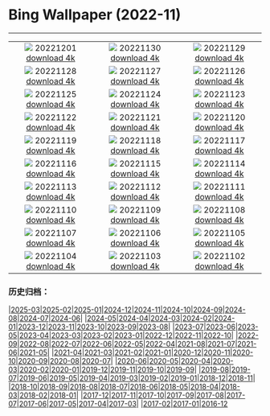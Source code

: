 # Bing Wallpaper (2022-11)
**************
| | | |
| :----: | :----: | :----: |
| ![](https://www.bing.com/th?id=OHR.AntarcticaDay_DE-DE7006023135_1920x1080.jpg) 20221201 [download 4k](https://www.bing.com/th?id=OHR.AntarcticaDay_DE-DE7006023135_UHD.jpg) | ![](https://www.bing.com/th?id=OHR.RovinjCroatia_DE-DE6853361778_1920x1080.jpg) 20221130 [download 4k](https://www.bing.com/th?id=OHR.RovinjCroatia_DE-DE6853361778_UHD.jpg) | ![](https://www.bing.com/th?id=OHR.AschauChiemgau_DE-DE6716018830_1920x1080.jpg) 20221129 [download 4k](https://www.bing.com/th?id=OHR.AschauChiemgau_DE-DE6716018830_UHD.jpg) |
| ![](https://www.bing.com/th?id=OHR.RedPlanetDay_DE-DE6545623622_1920x1080.jpg) 20221128 [download 4k](https://www.bing.com/th?id=OHR.RedPlanetDay_DE-DE6545623622_UHD.jpg) | ![](https://www.bing.com/th?id=OHR.Cecropia_DE-DE6397457902_1920x1080.jpg) 20221127 [download 4k](https://www.bing.com/th?id=OHR.Cecropia_DE-DE6397457902_UHD.jpg) | ![](https://www.bing.com/th?id=OHR.OliveTreeDay_DE-DE6100270933_1920x1080.jpg) 20221126 [download 4k](https://www.bing.com/th?id=OHR.OliveTreeDay_DE-DE6100270933_UHD.jpg) |
| ![](https://www.bing.com/th?id=OHR.TurenneSunrise_DE-DE5722564700_1920x1080.jpg) 20221125 [download 4k](https://www.bing.com/th?id=OHR.TurenneSunrise_DE-DE5722564700_UHD.jpg) | ![](https://www.bing.com/th?id=OHR.WeihnachtsmarktFrauenkirche_DE-DE5434525461_1920x1080.jpg) 20221124 [download 4k](https://www.bing.com/th?id=OHR.WeihnachtsmarktFrauenkirche_DE-DE5434525461_UHD.jpg) | ![](https://www.bing.com/th?id=OHR.HelianthusAnnuus_DE-DE4809686194_1920x1080.jpg) 20221123 [download 4k](https://www.bing.com/th?id=OHR.HelianthusAnnuus_DE-DE4809686194_UHD.jpg) |
| ![](https://www.bing.com/th?id=OHR.Waterleidingduinen_DE-DE4558684615_1920x1080.jpg) 20221122 [download 4k](https://www.bing.com/th?id=OHR.Waterleidingduinen_DE-DE4558684615_UHD.jpg) | ![](https://www.bing.com/th?id=OHR.FIFA2022_DE-DE4407857199_1920x1080.jpg) 20221121 [download 4k](https://www.bing.com/th?id=OHR.FIFA2022_DE-DE4407857199_UHD.jpg) | ![](https://www.bing.com/th?id=OHR.LandartPainting_DE-DE4147262735_1920x1080.jpg) 20221120 [download 4k](https://www.bing.com/th?id=OHR.LandartPainting_DE-DE4147262735_UHD.jpg) |
| ![](https://www.bing.com/th?id=OHR.ZNPVR_DE-DE4002735203_1920x1080.jpg) 20221119 [download 4k](https://www.bing.com/th?id=OHR.ZNPVR_DE-DE4002735203_UHD.jpg) | ![](https://www.bing.com/th?id=OHR.IslamicArt_DE-DE3832982768_1920x1080.jpg) 20221118 [download 4k](https://www.bing.com/th?id=OHR.IslamicArt_DE-DE3832982768_UHD.jpg) | ![](https://www.bing.com/th?id=OHR.McKenzieRiverTrail_DE-DE7823678540_1920x1080.jpg) 20221117 [download 4k](https://www.bing.com/th?id=OHR.McKenzieRiverTrail_DE-DE7823678540_UHD.jpg) |
| ![](https://www.bing.com/th?id=OHR.Unesco50_DE-DE7652061087_1920x1080.jpg) 20221116 [download 4k](https://www.bing.com/th?id=OHR.Unesco50_DE-DE7652061087_UHD.jpg) | ![](https://www.bing.com/th?id=OHR.HedgehogNest_DE-DE7501309062_1920x1080.jpg) 20221115 [download 4k](https://www.bing.com/th?id=OHR.HedgehogNest_DE-DE7501309062_UHD.jpg) | ![](https://www.bing.com/th?id=OHR.IsarwinkelSylvenstein_DE-DE5855301818_1920x1080.jpg) 20221114 [download 4k](https://www.bing.com/th?id=OHR.IsarwinkelSylvenstein_DE-DE5855301818_UHD.jpg) |
| ![](https://www.bing.com/th?id=OHR.SanGiovanni_DE-DE7351494423_1920x1080.jpg) 20221113 [download 4k](https://www.bing.com/th?id=OHR.SanGiovanni_DE-DE7351494423_UHD.jpg) | ![](https://www.bing.com/th?id=OHR.HainesEagle_DE-DE7189622453_1920x1080.jpg) 20221112 [download 4k](https://www.bing.com/th?id=OHR.HainesEagle_DE-DE7189622453_UHD.jpg) | ![](https://www.bing.com/th?id=OHR.MountAbu_DE-DE7025213004_1920x1080.jpg) 20221111 [download 4k](https://www.bing.com/th?id=OHR.MountAbu_DE-DE7025213004_UHD.jpg) |
| ![](https://www.bing.com/th?id=OHR.BadLightning_DE-DE6552304383_1920x1080.jpg) 20221110 [download 4k](https://www.bing.com/th?id=OHR.BadLightning_DE-DE6552304383_UHD.jpg) | ![](https://www.bing.com/th?id=OHR.RosenMauer_DE-DE5571562915_1920x1080.jpg) 20221109 [download 4k](https://www.bing.com/th?id=OHR.RosenMauer_DE-DE5571562915_UHD.jpg) | ![](https://www.bing.com/th?id=OHR.YiPeng_DE-DE5545632427_1920x1080.jpg) 20221108 [download 4k](https://www.bing.com/th?id=OHR.YiPeng_DE-DE5545632427_UHD.jpg) |
| ![](https://www.bing.com/th?id=OHR.CrestedButteEclispe_DE-DE5140627772_1920x1080.jpg) 20221107 [download 4k](https://www.bing.com/th?id=OHR.CrestedButteEclispe_DE-DE5140627772_UHD.jpg) | ![](https://www.bing.com/th?id=OHR.MarathonSunday_DE-DE5010264422_1920x1080.jpg) 20221106 [download 4k](https://www.bing.com/th?id=OHR.MarathonSunday_DE-DE5010264422_UHD.jpg) | ![](https://www.bing.com/th?id=OHR.Trossachs_DE-DE4865527631_1920x1080.jpg) 20221105 [download 4k](https://www.bing.com/th?id=OHR.Trossachs_DE-DE4865527631_UHD.jpg) |
| ![](https://www.bing.com/th?id=OHR.Deities_DE-DE4699314120_1920x1080.jpg) 20221104 [download 4k](https://www.bing.com/th?id=OHR.Deities_DE-DE4699314120_UHD.jpg) | ![](https://www.bing.com/th?id=OHR.AmboseliBioshere_DE-DE6294150425_1920x1080.jpg) 20221103 [download 4k](https://www.bing.com/th?id=OHR.AmboseliBioshere_DE-DE6294150425_UHD.jpg) | ![](https://www.bing.com/th?id=OHR.BridgeofSighs_DE-DE1060202609_1920x1080.jpg) 20221102 [download 4k](https://www.bing.com/th?id=OHR.BridgeofSighs_DE-DE1060202609_UHD.jpg) |

### 历史归档：

|[2025-03](/../2025-03/2025-03.md)|[2025-02](/../2025-02/2025-02.md)|[2025-01](/../2025-01/2025-01.md)|[2024-12](/../2024-12/2024-12.md)|[2024-11](/../2024-11/2024-11.md)|[2024-10](/../2024-10/2024-10.md)|[2024-09](/../2024-09/2024-09.md)|[2024-08](/../2024-08/2024-08.md)|[2024-07](/../2024-07/2024-07.md)|[2024-06](/../2024-06/2024-06.md)|
|[2024-05](/../2024-05/2024-05.md)|[2024-04](/../2024-04/2024-04.md)|[2024-03](/../2024-03/2024-03.md)|[2024-02](/../2024-02/2024-02.md)|[2024-01](/../2024-01/2024-01.md)|[2023-12](/../2023-12/2023-12.md)|[2023-11](/../2023-11/2023-11.md)|[2023-10](/../2023-10/2023-10.md)|[2023-09](/../2023-09/2023-09.md)|[2023-08](/../2023-08/2023-08.md)|
|[2023-07](/../2023-07/2023-07.md)|[2023-06](/../2023-06/2023-06.md)|[2023-05](/../2023-05/2023-05.md)|[2023-04](/../2023-04/2023-04.md)|[2023-03](/../2023-03/2023-03.md)|[2023-02](/../2023-02/2023-02.md)|[2023-01](/../2023-01/2023-01.md)|[2022-12](/../2022-12/2022-12.md)|[2022-11](/2022-11.md)|[2022-10](/../2022-10/2022-10.md)|
|[2022-09](/../2022-09/2022-09.md)|[2022-08](/../2022-08/2022-08.md)|[2022-07](/../2022-07/2022-07.md)|[2022-06](/../2022-06/2022-06.md)|[2022-05](/../2022-05/2022-05.md)|[2022-04](/../2022-04/2022-04.md)|[2021-08](/../2021-08/2021-08.md)|[2021-07](/../2021-07/2021-07.md)|[2021-06](/../2021-06/2021-06.md)|[2021-05](/../2021-05/2021-05.md)|
|[2021-04](/../2021-04/2021-04.md)|[2021-03](/../2021-03/2021-03.md)|[2021-02](/../2021-02/2021-02.md)|[2021-01](/../2021-01/2021-01.md)|[2020-12](/../2020-12/2020-12.md)|[2020-11](/../2020-11/2020-11.md)|[2020-10](/../2020-10/2020-10.md)|[2020-09](/../2020-09/2020-09.md)|[2020-08](/../2020-08/2020-08.md)|[2020-07](/../2020-07/2020-07.md)|
|[2020-06](/../2020-06/2020-06.md)|[2020-05](/../2020-05/2020-05.md)|[2020-04](/../2020-04/2020-04.md)|[2020-03](/../2020-03/2020-03.md)|[2020-02](/../2020-02/2020-02.md)|[2020-01](/../2020-01/2020-01.md)|[2019-12](/../2019-12/2019-12.md)|[2019-11](/../2019-11/2019-11.md)|[2019-10](/../2019-10/2019-10.md)|[2019-09](/../2019-09/2019-09.md)|
|[2019-08](/../2019-08/2019-08.md)|[2019-07](/../2019-07/2019-07.md)|[2019-06](/../2019-06/2019-06.md)|[2019-05](/../2019-05/2019-05.md)|[2019-04](/../2019-04/2019-04.md)|[2019-03](/../2019-03/2019-03.md)|[2019-02](/../2019-02/2019-02.md)|[2019-01](/../2019-01/2019-01.md)|[2018-12](/../2018-12/2018-12.md)|[2018-11](/../2018-11/2018-11.md)|
|[2018-10](/../2018-10/2018-10.md)|[2018-09](/../2018-09/2018-09.md)|[2018-08](/../2018-08/2018-08.md)|[2018-07](/../2018-07/2018-07.md)|[2018-06](/../2018-06/2018-06.md)|[2018-05](/../2018-05/2018-05.md)|[2018-04](/../2018-04/2018-04.md)|[2018-03](/../2018-03/2018-03.md)|[2018-02](/../2018-02/2018-02.md)|[2018-01](/../2018-01/2018-01.md)|
|[2017-12](/../2017-12/2017-12.md)|[2017-11](/../2017-11/2017-11.md)|[2017-10](/../2017-10/2017-10.md)|[2017-09](/../2017-09/2017-09.md)|[2017-08](/../2017-08/2017-08.md)|[2017-07](/../2017-07/2017-07.md)|[2017-06](/../2017-06/2017-06.md)|[2017-05](/../2017-05/2017-05.md)|[2017-04](/../2017-04/2017-04.md)|[2017-03](/../2017-03/2017-03.md)|
|[2017-02](/../2017-02/2017-02.md)|[2017-01](/../2017-01/2017-01.md)|[2016-12](/../2016-12/2016-12.md)